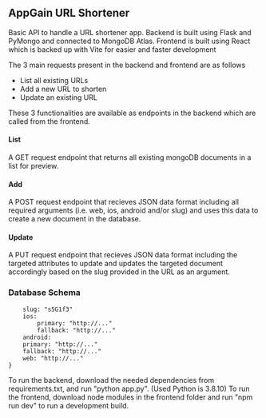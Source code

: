 ## AppGain URL Shortener
Basic API to handle a URL shortener app. Backend is built using Flask and PyMongo and connected to MongoDB Atlas. Frontend is built using React which is backed up with Vite for easier and faster development

The 3 main requests present in the backend and frontend are as follows
- List all existing URLs
- Add a new URL to shorten
- Update an existing URL

These 3 functionalities are available as endpoints in the backend which are called from the frontend.

#### List
A GET request endpoint that returns all existing mongoDB documents in a list for preview.

#### Add
A POST request endpoint that recieves JSON data format including all required arguments (i.e. web, ios, android and/or slug) and uses this data to create a new document in the database.

#### Update
A PUT request endpoint that recieves JSON data format including the targeted attributes to update and updates the targeted document accordingly based on the slug provided in the URL as an argument.


### Database Schema

```{
    slug: "s5G1f3"
    ios:
        primary: "http://..."
        fallback: "http://..."
    android:
    primary: "http://..."
    fallback: "http://..."
    web: "http://..."
}
```

To run the backend, download the needed dependencies from requirements.txt, and run "python app.py". (Used Python is 3.8.10)
To run the frontend, download node modules in the frontend folder and run "npm run dev" to run a development build.
